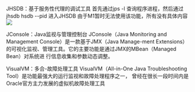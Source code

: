 JHSDB：基于服务性代理的调试工具
首先通过jps -l 查询程序进程，然后通过 jhsdb hsdb --pid  进入JHSDB
由于M1暂时无法使用该功能，所有没有具体内容
<img src="https://github.com/dai147444612/JVM/upload/main/image">


JConsole：Java监视与管理控制台
JConsole（Java Monitoring and Management Console）是一款基于JMX（Java Manage-ment Extensions）的可视化监视、管理工具。它的主要功能是通过JMX的MBean（Managed Bean）对系统进 行信息收集和参数动态调整。






VisualVM：多合-故障处理工具
VisualVM（All-in-One Java Troubleshooting Tool）是功能最强大的运行监视和故障处理程序之一， 曾经在很长一段时间内是Oracle官方主力发展的虚拟机故障处理工具



